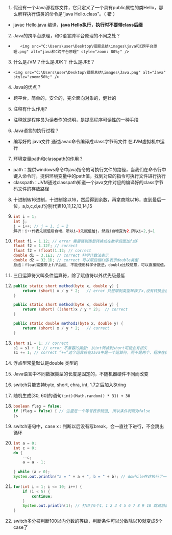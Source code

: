 1. 假设有一个Java源程序文件，它只定义了一个具有public属性的类Hello，那么解释执行该类的命令是“java Hello.class”。（ 错 ）

- javac Hello.java 编译，**java Hello执行，执行时不要带class后缀**

2. Java的跨平台原理，和C语言跨平台原理的不同之处？

-        <img src="C:\Users\user\Desktop\错题总结\images\java和C跨平台原理.png" alt="java和C跨平台原理" style="zoom: 80%;" />

3. 什么是JVM？什么是JDK？ 什么是JRE？

-     <img src="C:\Users\user\Desktop\错题总结\images\Java.png" alt="Java" style="zoom:50%;" />

4. Java的优点？

- 跨平台，简单的，安全的，完全面向对象的，健壮的

5. 注释有什么作用?

- 注释就是程序员为读者作的说明，是提高程序可读性的一种手段

6. Java语言的执行过程？

- 编写好的.java文件    通过javac命令编译成class字节码文件    在JVM虚拟机中运行

7. 环境变量path和classpath的作用？

- path：提供windows命令中java指令的可执行文件的路径，当我们在命令行中键入命令时，提供环境变量中的path值，找到对应的指令可执行文件进行执行
- classpath：JVM通过classpath知道一个java文件对应的编译好的class字节码文件的存放路径

8. 十进制转16进制，十进制除以16，然后得到余数，再拿商除以16，直到最后一位，a,b,c,d,e,f分别代表10,11,12,13,14,15

9. ```java
   int i = 1; 
   int j;
   j = i++; // j = 1, i = 2
   解析：i++代表先赋值后自增，所以i=1先赋值给j，然后i自增变为2,所以i=2,j=1
   ```

10. ```java
    float f1 = 1.12; // error 需要强制类型转换或在数字后面加f或F
    float f2 = 1.12f; // correct 
    float f2 = (float)1.12; // correct
    double d1 = 3.1E1; // correct 科学计数法表示
    double d2 = 32.1D; // correct 可以带后缀d或D表示double类型
    总结：float需要带上f/F后缀, 不能使用科学计数法，double比较随意，可以直接赋值，也可以使用科学计数法，也可以使用D/d后缀
    ```

11. 三目运算符又叫条件运算符，除了赋值符以外优先级最低

12. ```java
    public static short method(byte x, double y) {
        return (short) x / y * 2;	// error 只是限制类型转换了x,没有转换全部
    }
    
    public static short method(byte x, double y) {
        return (short) ((short)x / y * 2);	// correct
    }
    
    public static double method1(byte x, double y) {
        return (short) x / y * 2;	// correct
    }
    ```

13. ```java
    short s1 = 1; // correct
    s1 = s1 + 1; // error 不兼容的类型: 从int转换到short可能会有损失
    s1 += 1; // correct “+=”这个运算符在Java中是一个运算符，而不是两个，程序在执行“+=”时，会自动向高精度进行数据类型转换
    ```

14. 浮点型常量默认是double 类型的

15. Java语言中不同数据类型的长度是固定的，不随机器硬件不同而改变

16. switch只能支持byte, short, chra, int, 1.7之后加入String

17. 随机生成[30, 60]的语句`(int)(Math.random() * 31) + 30`

18. ```java
    boolean flag = false;
    if (flag = false) { // 这里是一个等号表示赋值, 所以条件判断为false
    }s
    ```

19. switch语句中，case x : 判断以后没有写break，会一直往下进行，不会跳出循环

20. ```java
    int a = 0;
    int c = 0;
    do {
        --c;
        a = a - 1;
       
    } while (a > 0);
    System.out.println("a = " + a + ", b = " + b); // dowhile在这执行了一次才跳出循环的，光想着跳出循环了，没想到打印在外面
    ```

21. ```java
    for(int i = 1; i <= 10; i++) {
    	if (i < 5) {
    		continue;
    	}
    	System.out.println(1); // 打印了6个1，1 2 3 4 5 6 7 8 9 10 跳过前面4个，剩下6个打印
    }
    ```

22. switch多分枝判断100以内分数的等级，判断条件可以分数除以10就变成5个case了

